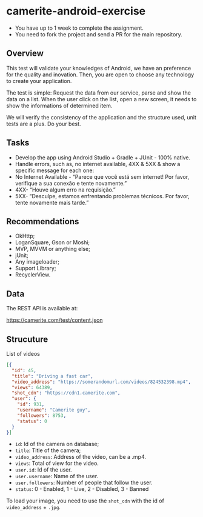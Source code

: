 # camerite-android-exercise

- You have up to 1 week to complete the assignment.
- You need to fork the project and send a PR for the main repository.

Overview
--------

This test will validate your knowledges of Android, we have an preference for the quality and inovation. Then, you are open to choose any technology to create your application.

The test is simple: Request the data from our service, parse and show the data on a list. When the user click on the list, open a new screen, it needs to show the informations of determined item.

We will verify the consistency of the application and the structure used, unit tests are a plus. Do your best.

Tasks
-----

- Develop the app using Android Studio + Gradle + JUnit ­- 100% native.
- Handle errors, such as, no internet available, 4XX & 5XX & show a specific message for each one:
- No Internet Available - “Parece que você está sem internet! Por favor, verifique a sua conexão e tente novamente.”
- 4XX- “Houve algum erro na requisição.”
- 5XX- “Desculpe, estamos enfrentando problemas técnicos. Por favor, tente novamente mais tarde.”

Recommendations
---------------

- OkHttp;
- LoganSquare, Gson or Moshi;
- MVP, MVVM or anything else;
- jUnit;
- Any imageloader;
- Support Library;
- RecyclerView.

Data
----

The REST API is available at:

https://camerite.com/test/content.json

Strucuture
----------

List of videos

```json
[{
  "id": 45,
  "title": "Driving a fast car",
  "video_address": "https://somerandomurl.com/videos/824532398.mp4",
  "views": 64389,
  "shot_cdn": "https://cdn1.camerite.com",
  "user": {
    "id": 931,
    "username": "Camerite guy",
    "followers": 8753,
    "status": 0
  }
}]
```

- `id`: Id of the camera on database;
- `title`: Title of the camera;
- `video_address`: Address of the video, can be a .mp4.
- `views`: Total of view for the video.
- `user.id`: Id of the user.
- `user.username`: Name of the user.
- `user.followers`: Number of people that follow the user.
- `status`: 0 - Enabled, 1 - Live, 2 - Disabled, 3 - Banned

To load your image, you need to use the `shot_cdn` with the id of `video_address` + `.jpg`.